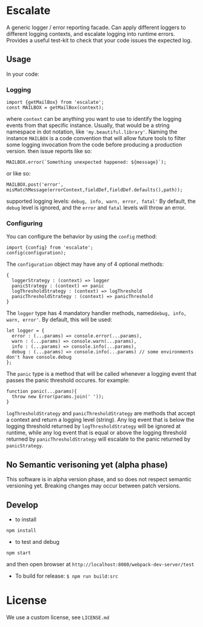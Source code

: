 # Escalate
 
A generic logger / error reporting facade. 
Can apply different loggers to different logging contexts, and escalate logging into runtime errors.
Provides a useful test-kit to check that your code issues the expected log.
## Usage
In your code:
### Logging
```es6
import {getMailBox} from 'escalate';
const MAILBOX = getMailBox(context);
```
where ```context``` can be anything you want to use to identify the logging events from that specific instance.
Usually, that would be a string namespace in dot notation, like ```'my.beautiful.library'```.
Naming the instance ```MAILBOX``` is a code convention that will allow future tools to filter some logging invocation from the code before producing a production version.
then issue reports like so:
```es6
MAILBOX.error(`Something unexpected happened: ${message}`);
```
or like so:
```es6
MAILBOX.post('error', misMatchMessage(errorContext,fieldDef,fieldDef.defaults(),path));
```
supported logging levels: ```debug, info, warn, error, fatal'```
By default, the ```debug``` level is ignored, and the ```error``` and ```fatal``` levels will throw an error.
### Configuring
You can configure the behavior by using the ```config``` method:
```es6
import {config} from 'escalate';
config(configuration);
```
The ```configuration``` object may have any of 4 optional methods:
```es6
{
  loggerStrategy : (context) => logger
  panicStrategy : (context) => panic
  logThresholdStrategy : (context) => logThreshold
  panicThresholdStrategy : (context) => panicThreshold
}
```
The ```logger``` type has 4 mandatory handler methods, named```debug, info, warn, error'```. By default, this will be used:
```es6
let logger = {
  error : (...params) => console.error(...params),
  warn : (...params) => console.warn(...params),
  info : (...params) => console.info(...params),
  debug : (...params) => console.info(...params) // some environments don't have console.debug
};
```
The ```panic``` type is a method that will be called whenever a logging event that passes the panic threshold occures. for example:
```es6
function panic(...params){
  throw new Error(params.join(' '));
}
```
```logThresholdStrategy``` and ```panicThresholdStrategy``` are methods that accept a context and return a logging level (string). 
Any log event that is below the logging threshold returned by ```logThresholdStrategy``` will be ignored at runtime, while any log event that is equal or above the logging threshold returned by ```panicThresholdStrategy``` will escalate to the panic returned by ```panicStrategy```.

## No Semantic verisoning yet (alpha phase)
This software is in alpha version phase, and so does not respect semantic versioning yet. Breaking changes may occur between patch versions. 
## Develop
- to install
```$
npm install
```
- to test and debug
```$
npm start
```
and then open browser at `http://localhost:8080/webpack-dev-server/test`

- To build for release:
`$ npm run build:src` 

# License
We use a custom license, see ```LICENSE.md```